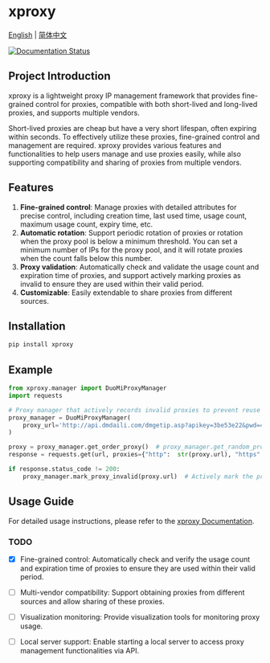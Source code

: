 # xproxy

[English](./README.en.md) | [简体中文](./README.zh-CN.md)

[![Documentation Status](https://readthedocs.org/projects/xproxy/badge/?version=latest)](https://xproxy.readthedocs.io/)

## Project Introduction

xproxy is a lightweight proxy IP management framework that provides fine-grained control for proxies, compatible with both short-lived and long-lived proxies, and supports multiple vendors.

Short-lived proxies are cheap but have a very short lifespan, often expiring within seconds. To effectively utilize these proxies, fine-grained control and management are required. xproxy provides various features and functionalities to help users manage and use proxies easily, while also supporting compatibility and sharing of proxies from multiple vendors.

## Features

1. **Fine-grained control**: Manage proxies with detailed attributes for precise control, including creation time, last used time, usage count, maximum usage count, expiry time, etc.
2. **Automatic rotation**: Support periodic rotation of proxies or rotation when the proxy pool is below a minimum threshold. You can set a minimum number of IPs for the proxy pool, and it will rotate proxies when the count falls below this number.
3. **Proxy validation**: Automatically check and validate the usage count and expiration time of proxies, and support actively marking proxies as invalid to ensure they are used within their valid period.
4. **Customizable**: Easily extendable to share proxies from different sources.

## Installation

```bash
pip install xproxy
```

## Example

```python
from xproxy.manager import DuoMiProxyManager
import requests

# Proxy manager that actively records invalid proxies to prevent reuse and maintains the number of valid proxies in the pool
proxy_manager = DuoMiProxyManager(
    proxy_url='http://api.dmdaili.com/dmgetip.asp?apikey=3be53e22&pwd=4f2799827bfe9c6f0e2a64749cf5f3f6&getnum=50&httptype=1&geshi=2&fenge=1&fengefu=&operate=all',
)

proxy = proxy_manager.get_order_proxy()  # proxy_manager.get_random_proxy()
response = requests.get(url, proxies={"http":  str(proxy.url), "https": str(proxy.url)})

if response.status_code != 200:
    proxy_manager.mark_proxy_invalid(proxy.url)  # Actively mark the proxy as invalid
```

## Usage Guide

For detailed usage instructions, please refer to the [xproxy Documentation](https://xproxy.readthedocs.io).

### TODO

- [x] Fine-grained control: Automatically check and verify the usage count and expiration time of proxies to ensure they are used within their valid period.
- [ ] Multi-vendor compatibility: Support obtaining proxies from different sources and allow sharing of these proxies.
- [ ] Visualization monitoring: Provide visualization tools for monitoring proxy usage.
- [ ] Local server support: Enable starting a local server to access proxy management functionalities via API.

